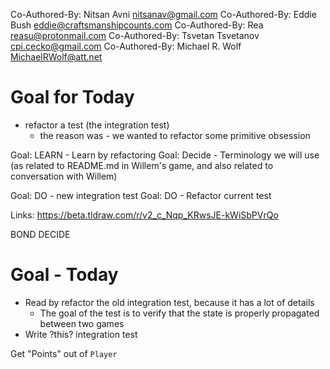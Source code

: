 Co-Authored-By: Nitsan Avni <nitsanav@gmail.com>
Co-Authored-By: Eddie Bush <eddie@craftsmanshipcounts.com>
Co-Authored-By: Rea <reasu@protonmail.com>
Co-Authored-By: Tsvetan Tsvetanov <cpi.cecko@gmail.com>
Co-Authored-By: Michael R. Wolf <MichaelRWolf@att.net>

# Goal for Today
- refactor a test (the integration test)
    - the reason was - we wanted to refactor some primitive obsession


Goal: LEARN - Learn by refactoring 
Goal: Decide - Terminology we will use (as related to README.md in Willem's game, and also related to conversation with Willem)

Goal: DO - new integration test
Goal: DO - Refactor current test

Links:
https://beta.tldraw.com/r/v2_c_Nqp_KRwsJE-kWiSbPVrQo

BOND
DECIDE

# Goal - Today
- Read by refactor the old integration test, because it has a lot of details
    - The goal of the test is to verify that the state is properly propagated between two games
- Write ?this? integration test

Get "Points" out of `Player`